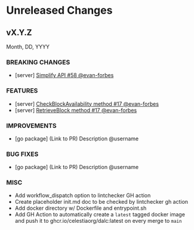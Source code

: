 # Unreleased Changes

## vX.Y.Z

Month, DD, YYYY

### BREAKING CHANGES

- [server] [Simplify API #58 @evan-forbes](https://github.com/celestiaorg/dalc/pull/58)

### FEATURES

- [server] [CheckBlockAvailability method #17 @evan-forbes](https://github.com/celestiaorg/dalc/pull/17)
- [server] [RetrieveBlock method #17 @evan-forbes](https://github.com/celestiaorg/dalc/pull/17)

### IMPROVEMENTS

- [go package] (Link to PR) Description @username

### BUG FIXES

- [go package] (Link to PR) Description @username

### MISC

- Add workflow_dispatch option to lintchecker GH action
- Create placeholder init.md doc to be checked by lintchecker gh action
- Add docker directory w/ Dockerfile and entrypoint.sh
- Add GH Action to automatically create a `latest` tagged docker image and push it to ghcr.io/celestiaorg/dalc:latest on every merge to `main`